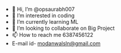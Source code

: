 - 👋 Hi, I’m @opsaurabh007
- 👀 I’m interested in coding
- 🌱 I’m currently learning ML
- 💞️ I’m looking to collaborate on Big Project
- 📫 How to reach me 6387456122
- E-mail id- modanwalsln@gmail.com
